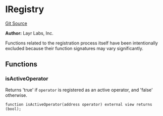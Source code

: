 # IRegistry
[Git Source](https://github.com/Sabnock01/eigenlayer-contracts/blob/fa80db0202cf74fb2bae3ffc6aa6db988074a698/src/contracts/interfaces/IRegistry.sol)

**Author:**
Layr Labs, Inc.

Functions related to the registration process itself have been intentionally excluded
because their function signatures may vary significantly.


## Functions
### isActiveOperator

Returns 'true' if `operator` is registered as an active operator, and 'false' otherwise.


```solidity
function isActiveOperator(address operator) external view returns (bool);
```

